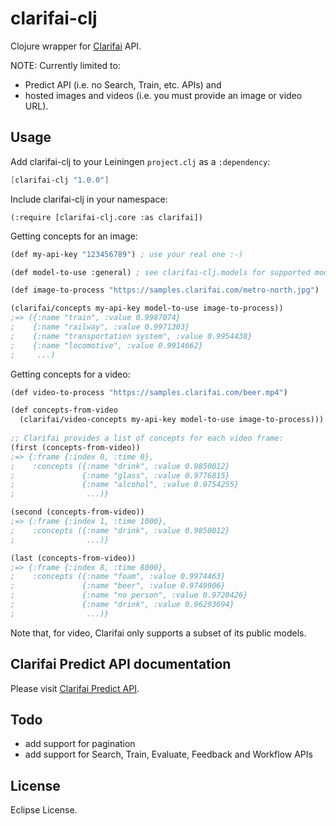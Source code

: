 # clarifai-clj

Clojure wrapper for [Clarifai](https://www.clarifai.com/) API.

NOTE: Currently limited to: 

* Predict API (i.e. no Search, Train, etc. APIs) and
* hosted images and videos (i.e. you must provide an image or video URL).

## Usage

Add clarifai-clj to your Leiningen `project.clj` as a `:dependency`:

```scheme
[clarifai-clj "1.0.0"]
```

Include clarifai-clj in your namespace:

```
(:require [clarifai-clj.core :as clarifai])
```

Getting concepts for an image:

```scheme
(def my-api-key "123456789") ; use your real one :-)

(def model-to-use :general) ; see clarifai-clj.models for supported models list

(def image-to-process "https://samples.clarifai.com/metro-north.jpg")

(clarifai/concepts my-api-key model-to-use image-to-process))
;=> ({:name "train", :value 0.9987074} 
;    {:name "railway", :value 0.9971303} 
;    {:name "transportation system", :value 0.9954438} 
;    {:name "locomotive", :value 0.9914662} 
;     ...)
```

Getting concepts for a video:

```scheme
(def video-to-process "https://samples.clarifai.com/beer.mp4")

(def concepts-from-video 
  (clarifai/video-concepts my-api-key model-to-use image-to-process)))
  
;; Clarifai provides a list of concepts for each video frame:
(first (concepts-from-video))
;=> {:frame {:index 0, :time 0},
;    :concepts ({:name "drink", :value 0.9850012} 
;               {:name "glass", :value 0.9776815} 
;               {:name "alcohol", :value 0.9754255} 
;                ...)}

(second (concepts-from-video))
;=> {:frame {:index 1, :time 1000},
;    :concepts ({:name "drink", :value 0.9850012} 
;                ...)}

(last (concepts-from-video))
;=> {:frame {:index 8, :time 8000}, 
;    :concepts ({:name "foam", :value 0.9974463} 
;               {:name "beer", :value 0.9749906} 
;               {:name "no person", :value 0.9728426} 
;               {:name "drink", :value 0.96293694}
;                ...)}
```



Note that, for video, Clarifai only supports a subset of its public models.

## Clarifai Predict API documentation

Please visit [Clarifai Predict API](https://www.clarifai.com/developer/guide/predict#images).

## Todo

* add support for pagination
* add support for Search, Train, Evaluate, Feedback and Workflow APIs



## License
    
Eclipse License.
